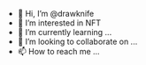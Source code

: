 - 👋 Hi, I’m @drawknife
- 👀 I’m interested in NFT
- 🌱 I’m currently learning ...
- 💞️ I’m looking to collaborate on ...
- 📫 How to reach me ...

<!---
drawknife/drawknife is a ✨ special ✨ repository because its `README.md` (this file) appears on your GitHub profile.
You can click the Preview link to take a look at your changes.
--->
